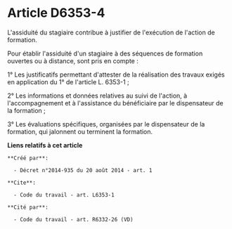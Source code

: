 # Article D6353-4

L'assiduité du stagiaire contribue à justifier de l'exécution de l'action de formation.

Pour établir l'assiduité d'un stagiaire à des séquences de formation ouvertes ou à distance, sont pris en compte :

1° Les justificatifs permettant d'attester de la réalisation des travaux exigés en application du 1° de l'article L. 6353-1 ;

2° Les informations et données relatives au suivi de l'action, à l'accompagnement et à l'assistance du bénéficiaire par le
dispensateur de la formation ;

3° Les évaluations spécifiques, organisées par le dispensateur de la formation, qui jalonnent ou terminent la formation.

**Liens relatifs à cet article**

	**Créé par**:

	  - Décret n°2014-935 du 20 août 2014 - art. 1

	**Cite**:

	  - Code du travail - art. L6353-1

	**Cité par**:

	  - Code du travail - art. R6332-26 (VD)
